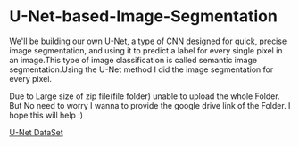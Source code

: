 # U-Net-based-Image-Segmentation
We'll be building our own U-Net, a type of CNN designed for quick, precise image segmentation, and using it to predict a label for every single pixel in an image.This type of image classification is called semantic image segmentation.Using the U-Net method I did the image segmentation for every pixel.

Due to Large size of zip file(file folder) unable to upload the whole Folder. But No need to worry I wanna to provide the google drive link of the Folder. I hope this will help :)

[U-Net DataSet](https://drive.google.com/drive/folders/1H5rD5_38DPvWaeMuE0BqFB_gU0DgnA9w)
